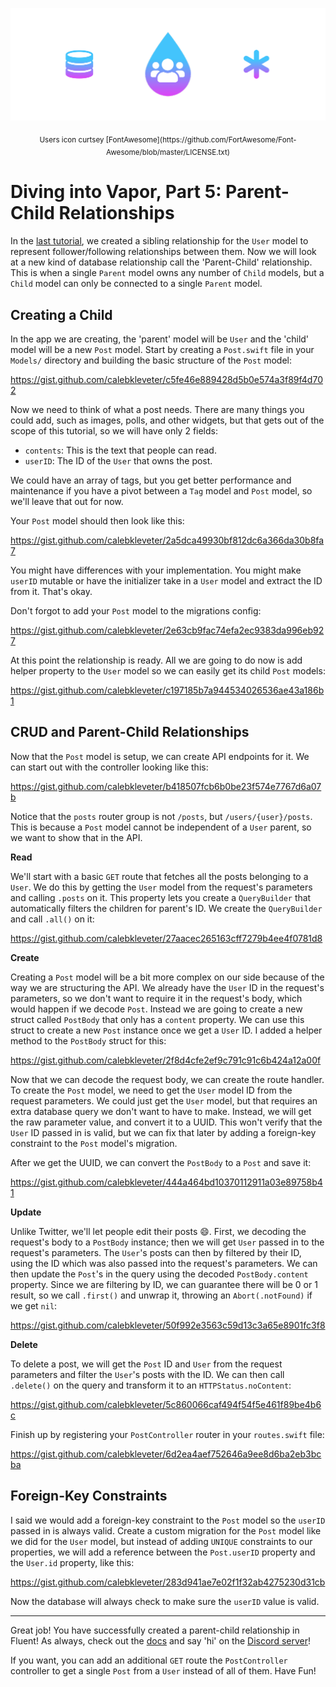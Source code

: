 ![Parent-Child Header Image](https://raw.githubusercontent.com/calebkleveter/chatter/master/Tutorials/parent-child-relationships/header.png)
<center><sub>Users icon curtsey [FontAwesome](https://github.com/FortAwesome/Font-Awesome/blob/master/LICENSE.txt)</sub></center>

# Diving into Vapor, Part 5: Parent-Child Relationships

In the [last tutorial](https://theswiftwebdeveloper.com/diving-into-vapor-part-4-deeper-into-fluent-30d84e19f114), we created a sibling relationship for the `User` model to represent follower/following relationships between them. Now we will look at a new kind of database relationship call the 'Parent-Child' relationship. This is when a single `Parent` model owns any number of `Child` models, but a `Child` model can only be connected to a single `Parent` model.

## Creating a Child

In the app we are creating, the 'parent' model will be `User` and the 'child' model will be a new `Post` model. Start by creating a `Post.swift` file in your `Models/` directory and building the basic structure of the `Post` model:

https://gist.github.com/calebkleveter/c5fe46e889428d5b0e574a3f89f4d702

Now we need to think of what a post needs. There are many things you could add, such as images, polls, and other widgets, but that gets out of the scope of this tutorial, so we will have only 2 fields:

- `contents`: This is the text that people can read.
- `userID`: The ID of the `User` that owns the post.

We could have an array of tags, but you get better performance and maintenance if you have a pivot between a `Tag` model and `Post` model, so we'll leave that out for now.

Your `Post` model should then look like this:

https://gist.github.com/calebkleveter/2a5dca49930bf812dc6a366da30b8fa7

You might have differences with your implementation. You might make `userID` mutable or have the initializer take in a `User` model and extract the ID from it. That's okay.

Don't forgot to add your `Post` model to the migrations config:

https://gist.github.com/calebkleveter/2e63cb9fac74efa2ec9383da996eb927

At this point the relationship is ready. All we are going to do now is add helper property to the `User` model so we can easily get its child `Post` models:

https://gist.github.com/calebkleveter/c197185b7a944534026536ae43a186b1

## CRUD and Parent-Child Relationships

Now that the `Post` model is setup, we can create API endpoints for it. We can start out with the controller looking like this:

https://gist.github.com/calebkleveter/b418507fcb6b0be23f574e7767d6a07b

Notice that the `posts` router group is not `/posts`, but `/users/{user}/posts`. This is because a `Post` model cannot be independent of a `User` parent, so we want to show that in the API.

**Read**

We'll start with a basic `GET` route that fetches all the posts belonging to a `User`. We do this by getting the `User` model from the request's parameters and calling `.posts` on it. This property lets you create a `QueryBuilder` that automatically filters the children for parent's ID. We create the `QueryBuilder` and call `.all()` on it:

https://gist.github.com/calebkleveter/27aacec265163cff7279b4ee4f0781d8

**Create**

Creating a `Post` model will be a bit more complex on our side because of the way we are structuring the API. We already have the `User` ID in the request's parameters, so we don't want to require it in the request's body, which would happen if we decode `Post`. Instead we are going to create a new struct called `PostBody` that only has a `content` property. We can use this struct to create a new `Post` instance once we get a `User` ID. I added a helper method to the `PostBody` struct for this:

https://gist.github.com/calebkleveter/2f8d4cfe2ef9c791c91c6b424a12a00f

Now that we can decode the request body, we can create the route handler. To create the `Post` model, we need to get the `User` model ID from the request parameters. We could just get the `User` model, but that requires an extra database query we don't want to have to make. Instead, we will get the raw parameter value, and convert it to a UUID. This won't verify that the `User` ID passed in is valid, but we can fix that later by adding a foreign-key constraint to the `Post` model's migration.

After we get the UUID, we can convert the `PostBody` to a `Post` and save it:

https://gist.github.com/calebkleveter/444a464bd10370112911a03e89758b41

**Update**

Unlike Twitter, we'll let people edit their posts 😄. First, we decoding the request's body to a `PostBody` instance; then we will get `User` passed in to the request's parameters. The `User`'s posts can then by filtered by their ID, using the ID which was also passed into the request's parameters. We can then update the `Post`'s in the query using the decoded `PostBody.content` property. Since we are filtering by ID, we can guarantee there will be 0 or 1 result, so we call `.first()` and unwrap it, throwing an `Abort(.notFound)` if we get `nil`:

https://gist.github.com/calebkleveter/50f992e3563c59d13c3a65e8901fc3f8

**Delete**

To delete a post, we will get the `Post` ID and `User` from the request parameters and filter the `User`'s posts with the ID. We can then call `.delete()` on the query and transform it to an `HTTPStatus.noContent`:

https://gist.github.com/calebkleveter/5c860066caf494f54f5e461f89be4b6c


Finish up by registering your `PostController` router in your `routes.swift` file:

https://gist.github.com/calebkleveter/6d2ea4aef752646a9ee8d6ba2eb3bcba

## Foreign-Key Constraints

I said we would add a foreign-key constraint to the `Post` model so the `userID` passed in is always valid. Create a custom migration for the `Post` model like we did for the `User` model, but instead of adding `UNIQUE` constraints to our properties, we will add a reference between the `Post.userID` property and the `User.id` property, like this:

https://gist.github.com/calebkleveter/283d941ae7e02f1f32ab4275230d31cb

Now the database will always check to make sure the `userID` value is valid.

---

Great job! You have successfully created a parent-child relationship in Fluent! As always, check out the [docs](https://docs.vapor.codes/3.0/) and say 'hi' on the [Discord server](https://discord.gg/MT8VvfG)!

If you want, you can add an additional `GET` route the `PostController` controller to get a single `Post` from a `User` instead of all of them. Have Fun!